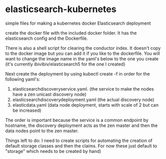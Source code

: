 # elasticsearch-kubernetes
simple files for making a kubernetes docker Elasticsearch deployment

create the docker file with the included docker folder.  It has the elasticsearch config and the Dockerfile.

There is also a shell script for clearing the conductor index.  It doesn't copy to the docker image but you can add it if you like to the dockerfile.  You will want to change the image name in the yaml's below to the one you create (it's currently ibivibiv/elasticsearch5 for the one I created)


Next create the deployment by using kubectl create -f <filename> in order for the following yaml's:
  
  1.  elasticsearchdiscoveryservice.yaml. (the service to make the nodes have a zen unicast discovery node)
  2.  elasticsearchdiscoverydeployment.yaml (the actual discovery node)
  3.  elasticdata.yaml (data node deployment, starts with scale of 2 but can be increased)
  
  
The order is important because the service is a common endpoint by hostname, the discovery deployment acts as the zen master and then the data nodes point to the zen master.

Things left to do:  I need to create scripts for automating the creation of default storage classes and then the claims.  For now these just default to "storage" which needs to be created by hand)


